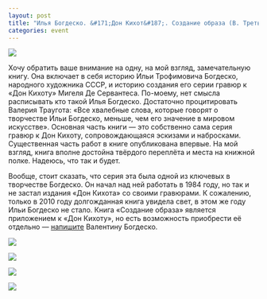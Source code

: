 ```yaml
---
layout: post
title: "Илья Богдеско. &#171;Дон Кихот&#187;. Создание образа (В. Третьяков)"
categories: event
---
```

![](https://pics.livejournal.com/quillcraft/pic/001a3g50)

Хочу обратить ваше внимание на одну, на мой взгляд, замечательную книгу. Она включает в себя историю Ильи Трофимовича Богдеско, народного художника СССР, и историю создания его серии гравюр к «Дон Кихоту» Мигеля Де Сервантеса. По-моему, нет смысла расписывать кто такой Илья Богдеско. Достаточно процитировать Валерия Траугота: «Все хвалебные слова, которые говорят о творчестве Ильи Богдеско, меньше, чем его значение в мировом искусстве». Основная часть книги — это собственно сама серия гравюр к Дон Кихоту, сопровождающаяся эскизами и набросками. Существенная часть работ в книге опубликована впервые. На мой взгляд, книга вполне достойна твёрдого переплёта и места на книжной полке. Надеюсь, что так и будет.

Вообще, стоит сказать, что серия эта была одной из ключевых в творчестве Богдеско. Он начал над ней работать в 1984 году, но так и не застал издания «Дон Кихота» со своими гравюрами. К сожалению, только в 2010 году долгожданная книга увидела свет, в этом же году Ильи Богдеско не стало. Книга «Создание образа» является приложением к «Дон Кихоту», но есть возможность приобрести её отдельно — [напишите](mailto:bogdesco_v@mail.ru) Валентину Богдеско.

![](https://pics.livejournal.com/quillcraft/pic/001a4tk6)

![](https://pics.livejournal.com/quillcraft/pic/001a5pe8)

![](https://pics.livejournal.com/quillcraft/pic/001a6k0r)

![](https://pics.livejournal.com/quillcraft/pic/001a7f4s)